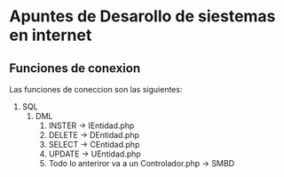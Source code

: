 # Apuntes de Desarollo de siestemas en internet

## Funciones de conexion

Las funciones de coneccion son las siguientes:

1. SQL
   1. DML
      1. INSTER -> IEntidad.php
      2. DELETE -> DEntidad.php
      3. SELECT -> CEntidad.php
      4. UPDATE -> UEntidad.php
      5. Todo lo anteriror va a un Controlador.php -> SMBD

